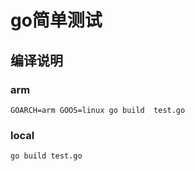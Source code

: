 # go简单测试

## 编译说明

### arm
`GOARCH=arm GOOS=linux go build  test.go`

### local
`go build test.go`

